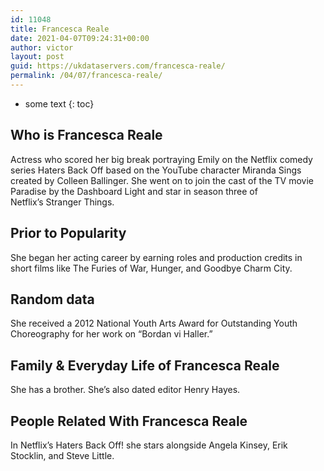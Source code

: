 ```yaml
---
id: 11048
title: Francesca Reale
date: 2021-04-07T09:24:31+00:00
author: victor
layout: post
guid: https://ukdataservers.com/francesca-reale/
permalink: /04/07/francesca-reale/
---
```


* some text
{: toc}


## Who is Francesca Reale



Actress who scored her big break portraying Emily on the Netflix comedy series Haters Back Off based on the YouTube character Miranda Sings created by Colleen Ballinger. She went on to join the cast of the TV movie Paradise by the Dashboard Light and star in season three of Netflix&#8217;s Stranger Things.

                
                
                
## Prior to Popularity



She began her acting career by earning roles and production credits in short films like The Furies of War, Hunger, and Goodbye Charm City.

                
                
                
## Random data



She received a 2012 National Youth Arts Award for Outstanding Youth Choreography for her work on &#8220;Bordan vi Haller.&#8221;

                
                
                
## Family & Everyday Life of Francesca Reale



She has a brother. She&#8217;s also dated editor Henry Hayes.

                
                
                
## People Related With Francesca Reale



In Netflix&#8217;s Haters Back Off! she stars alongside Angela Kinsey, Erik Stocklin, and Steve Little.

                
              
            
          
          
          